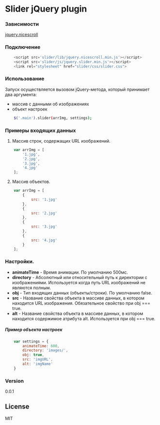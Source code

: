 # Slider jQuery plugin

### Зависимости
[jquery.nicescroll]

### Подключение

```javascript
	<script src='slider/lib/jquery.nicescroll.min.js'></script>
	<script src='slider/js/jquery.slider.min.js'></script>
	<link rel="stylesheet" href="slider/css/slider.css">
```
### Использование

Запуск осуществляется вызовом jQuery-метода, который принимает два аргумента:
 - массив с данными об изображениях
 - объект настроек
```sh
    $('.main').slider(arrImg, settings);
```

### Примеры входящих данных
 1. Массив строк, содержащих URL изображений. 
```javascript
    var arrImg = [
		'1.jpg',
		'2.jpg',
		'3.jpg',
		'4.jpg'
	];
```
  2. Массив объектов.
```javascript
    var arrImg = [
		{
			src: '1.jpg'
		},
		{
			src: '2.jpg'
		},
		{
			src: '3.jpg'
		},
		{
			src: '4.jpg'
		}
	];
```
### Настройки.

 - **animateTime** - Время анимации. По умолчанию 500мс.
 - 	**directory** - Абсолютный или относительный путь к директории с изображениями. Используется когда путь URL изображений не являются полным.
 - 	**obj** - Тип входящих данных (объекты/строки). По умолчанию false.
 - 	**src** - Название свойства объекта в массиве данных, в котором находится URL изображения. Обязательное свойство при obj === true.
 - 	**alt** - Название свойства объекта в массиве данных, в котором находится содержимое атрибута alt. Используется при obj === true.

##### Пример объекта настроек

```javascript
    var settings = {
		animateTime: 600,
		directory: 'images/',
		obj: true,
		src: 'imgURL',
		alt: 'imgName'
	}
```
### Version
0.0.1

License
----

MIT


[//]: #
   [jquery.nicescroll]: <https://github.com/inuyaksa/jquery.nicescroll>
